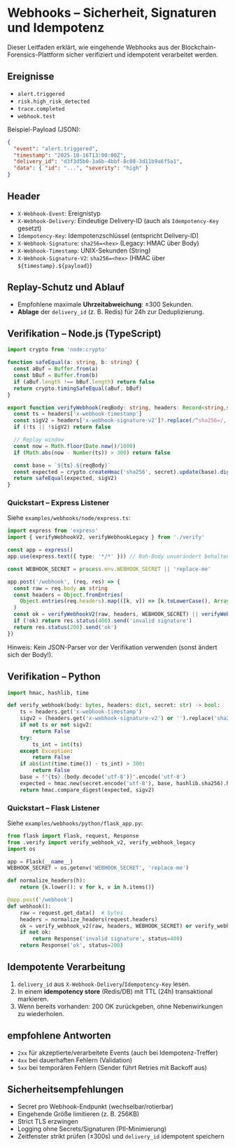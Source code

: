 # Webhooks – Sicherheit, Signaturen und Idempotenz

Dieser Leitfaden erklärt, wie eingehende Webhooks aus der Blockchain-Forensics-Plattform sicher verifiziert und idempotent verarbeitet werden.

## Ereignisse

- `alert.triggered`
- `risk.high_risk_detected`
- `trace.completed`
- `webhook.test`

Beispiel-Payload (JSON):
```json
{
  "event": "alert.triggered",
  "timestamp": "2025-10-16T13:00:00Z",
  "delivery_id": "d3f3d5b0-3a6b-4bbf-8c08-3d11b9a6f5a1",
  "data": { "id": "...", "severity": "high" }
}
```

## Header

- `X-Webhook-Event`: Ereignistyp
- `X-Webhook-Delivery`: Eindeutige Delivery-ID (auch als `Idempotency-Key` gesetzt)
- `Idempotency-Key`: Idempotenzschlüssel (entspricht Delivery-ID)
- `X-Webhook-Signature`: `sha256=<hex>` (Legacy: HMAC über Body)
- `X-Webhook-Timestamp`: UNIX-Sekunden (String)
- `X-Webhook-Signature-V2`: `sha256=<hex>` (HMAC über `${timestamp}.${payload}`)

## Replay-Schutz und Ablauf

- Empfohlene maximale **Uhrzeitabweichung**: ±300 Sekunden.
- **Ablage** der `delivery_id` (z. B. Redis) für 24h zur Deduplizierung.

## Verifikation – Node.js (TypeScript)

```ts
import crypto from 'node:crypto'

function safeEqual(a: string, b: string) {
  const aBuf = Buffer.from(a)
  const bBuf = Buffer.from(b)
  if (aBuf.length !== bBuf.length) return false
  return crypto.timingSafeEqual(aBuf, bBuf)
}

export function verifyWebhook(reqBody: string, headers: Record<string,string>, secret: string) {
  const ts = headers['x-webhook-timestamp']
  const sigV2 = headers['x-webhook-signature-v2']?.replace(/^sha256=/, '')
  if (!ts || !sigV2) return false

  // Replay window
  const now = Math.floor(Date.now()/1000)
  if (Math.abs(now - Number(ts)) > 300) return false

  const base = `${ts}.${reqBody}`
  const expected = crypto.createHmac('sha256', secret).update(base).digest('hex')
  return safeEqual(expected, sigV2)
}
```

### Quickstart – Express Listener

Siehe `examples/webhooks/node/express.ts`:

```ts
import express from 'express'
import { verifyWebhookV2, verifyWebhookLegacy } from './verify'

const app = express()
app.use(express.text({ type: '*/*' })) // Roh-Body unverändert behalten

const WEBHOOK_SECRET = process.env.WEBHOOK_SECRET || 'replace-me'

app.post('/webhook', (req, res) => {
  const raw = req.body as string
  const headers = Object.fromEntries(
    Object.entries(req.headers).map(([k, v]) => [k.toLowerCase(), Array.isArray(v) ? v[0] : String(v)])
  )
  const ok = verifyWebhookV2(raw, headers, WEBHOOK_SECRET) || verifyWebhookLegacy(raw, headers, WEBHOOK_SECRET)
  if (!ok) return res.status(400).send('invalid signature')
  return res.status(200).send('ok')
})
```

Hinweis: Kein JSON-Parser vor der Verifikation verwenden (sonst ändert sich der Body!).

## Verifikation – Python

```python
import hmac, hashlib, time

def verify_webhook(body: bytes, headers: dict, secret: str) -> bool:
    ts = headers.get('x-webhook-timestamp')
    sigv2 = (headers.get('x-webhook-signature-v2') or '').replace('sha256=', '')
    if not ts or not sigv2:
        return False
    try:
        ts_int = int(ts)
    except Exception:
        return False
    if abs(int(time.time()) - ts_int) > 300:
        return False
    base = f"{ts}.{body.decode('utf-8')}".encode('utf-8')
    expected = hmac.new(secret.encode('utf-8'), base, hashlib.sha256).hexdigest()
    return hmac.compare_digest(expected, sigv2)
```

### Quickstart – Flask Listener

Siehe `examples/webhooks/python/flask_app.py`:

```python
from flask import Flask, request, Response
from .verify import verify_webhook_v2, verify_webhook_legacy
import os

app = Flask(__name__)
WEBHOOK_SECRET = os.getenv('WEBHOOK_SECRET', 'replace-me')

def normalize_headers(h):
    return {k.lower(): v for k, v in h.items()}

@app.post('/webhook')
def webhook():
    raw = request.get_data()  # bytes
    headers = normalize_headers(request.headers)
    ok = verify_webhook_v2(raw, headers, WEBHOOK_SECRET) or verify_webhook_legacy(raw, headers, WEBHOOK_SECRET)
    if not ok:
        return Response('invalid signature', status=400)
    return Response('ok', status=200)
```

## Idempotente Verarbeitung

1. `delivery_id` aus `X-Webhook-Delivery`/`Idempotency-Key` lesen.
2. In einem **idempotency store** (Redis/DB) mit TTL (24h) transaktional markieren.
3. Wenn bereits vorhanden: 200 OK zurückgeben, ohne Nebenwirkungen zu wiederholen.

## empfohlene Antworten

- `2xx` für akzeptierte/verarbeitete Events (auch bei Idempotenz-Treffer)
- `4xx` bei dauerhaften Fehlern (Validation)
- `5xx` bei temporären Fehlern (Sender führt Retries mit Backoff aus)

## Sicherheitsempfehlungen

- Secret pro Webhook-Endpunkt (wechselbar/rotierbar)
- Eingehende Größe limitieren (z. B. 256KB)
- Strict TLS erzwingen
- Logging ohne Secrets/Signaturen (PII-Minimierung)
- Zeitfenster strikt prüfen (±300s) und `delivery_id` idempotent speichern

